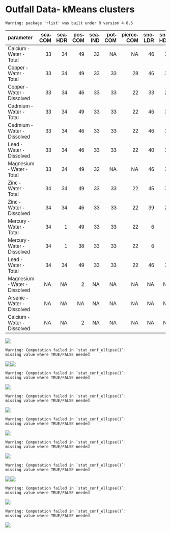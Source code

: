 Outfall Data- kMeans clusters
================

    Warning: package 'rlist' was built under R version 4.0.5

<table class=" lightable-classic" style="font-family: &quot;Arial Narrow&quot;, &quot;Source Sans Pro&quot;, sans-serif; width: auto !important; margin-left: auto; margin-right: auto;">
<thead>
<tr>
<th style="text-align:left;">
parameter
</th>
<th style="text-align:right;">
sea-COM
</th>
<th style="text-align:right;">
sea-HDR
</th>
<th style="text-align:right;">
pos-COM
</th>
<th style="text-align:right;">
sea-IND
</th>
<th style="text-align:right;">
pot-COM
</th>
<th style="text-align:right;">
pierce-COM
</th>
<th style="text-align:right;">
sno-LDR
</th>
<th style="text-align:right;">
sno-HDR
</th>
<th style="text-align:right;">
king-HDR
</th>
<th style="text-align:right;">
tac-HDR
</th>
<th style="text-align:right;">
king-COM
</th>
<th style="text-align:right;">
tac-COM
</th>
<th style="text-align:right;">
tac-IND
</th>
<th style="text-align:right;">
sno-COM
</th>
<th style="text-align:right;">
pierce-LDR
</th>
<th style="text-align:right;">
pierce-HDR
</th>
<th style="text-align:right;">
king-LDR
</th>
</tr>
</thead>
<tbody>
<tr>
<td style="text-align:left;">
Calcium - Water - Total
</td>
<td style="text-align:right;">
33
</td>
<td style="text-align:right;">
34
</td>
<td style="text-align:right;">
49
</td>
<td style="text-align:right;">
32
</td>
<td style="text-align:right;">
NA
</td>
<td style="text-align:right;">
NA
</td>
<td style="text-align:right;">
46
</td>
<td style="text-align:right;">
38
</td>
<td style="text-align:right;">
21
</td>
<td style="text-align:right;">
NA
</td>
<td style="text-align:right;">
31
</td>
<td style="text-align:right;">
NA
</td>
<td style="text-align:right;">
NA
</td>
<td style="text-align:right;">
39
</td>
<td style="text-align:right;">
NA
</td>
<td style="text-align:right;">
NA
</td>
<td style="text-align:right;">
30
</td>
</tr>
<tr>
<td style="text-align:left;">
Copper - Water - Total
</td>
<td style="text-align:right;">
33
</td>
<td style="text-align:right;">
34
</td>
<td style="text-align:right;">
49
</td>
<td style="text-align:right;">
33
</td>
<td style="text-align:right;">
33
</td>
<td style="text-align:right;">
28
</td>
<td style="text-align:right;">
46
</td>
<td style="text-align:right;">
38
</td>
<td style="text-align:right;">
21
</td>
<td style="text-align:right;">
51
</td>
<td style="text-align:right;">
31
</td>
<td style="text-align:right;">
42
</td>
<td style="text-align:right;">
33
</td>
<td style="text-align:right;">
39
</td>
<td style="text-align:right;">
23
</td>
<td style="text-align:right;">
15
</td>
<td style="text-align:right;">
30
</td>
</tr>
<tr>
<td style="text-align:left;">
Copper - Water - Dissolved
</td>
<td style="text-align:right;">
33
</td>
<td style="text-align:right;">
34
</td>
<td style="text-align:right;">
46
</td>
<td style="text-align:right;">
33
</td>
<td style="text-align:right;">
33
</td>
<td style="text-align:right;">
22
</td>
<td style="text-align:right;">
33
</td>
<td style="text-align:right;">
27
</td>
<td style="text-align:right;">
21
</td>
<td style="text-align:right;">
47
</td>
<td style="text-align:right;">
31
</td>
<td style="text-align:right;">
42
</td>
<td style="text-align:right;">
32
</td>
<td style="text-align:right;">
33
</td>
<td style="text-align:right;">
15
</td>
<td style="text-align:right;">
8
</td>
<td style="text-align:right;">
30
</td>
</tr>
<tr>
<td style="text-align:left;">
Cadmium - Water - Total
</td>
<td style="text-align:right;">
33
</td>
<td style="text-align:right;">
34
</td>
<td style="text-align:right;">
49
</td>
<td style="text-align:right;">
33
</td>
<td style="text-align:right;">
33
</td>
<td style="text-align:right;">
22
</td>
<td style="text-align:right;">
46
</td>
<td style="text-align:right;">
38
</td>
<td style="text-align:right;">
20
</td>
<td style="text-align:right;">
52
</td>
<td style="text-align:right;">
30
</td>
<td style="text-align:right;">
42
</td>
<td style="text-align:right;">
33
</td>
<td style="text-align:right;">
39
</td>
<td style="text-align:right;">
15
</td>
<td style="text-align:right;">
8
</td>
<td style="text-align:right;">
30
</td>
</tr>
<tr>
<td style="text-align:left;">
Cadmium - Water - Dissolved
</td>
<td style="text-align:right;">
33
</td>
<td style="text-align:right;">
34
</td>
<td style="text-align:right;">
46
</td>
<td style="text-align:right;">
33
</td>
<td style="text-align:right;">
33
</td>
<td style="text-align:right;">
22
</td>
<td style="text-align:right;">
46
</td>
<td style="text-align:right;">
37
</td>
<td style="text-align:right;">
20
</td>
<td style="text-align:right;">
52
</td>
<td style="text-align:right;">
30
</td>
<td style="text-align:right;">
42
</td>
<td style="text-align:right;">
33
</td>
<td style="text-align:right;">
39
</td>
<td style="text-align:right;">
15
</td>
<td style="text-align:right;">
8
</td>
<td style="text-align:right;">
30
</td>
</tr>
<tr>
<td style="text-align:left;">
Lead - Water - Dissolved
</td>
<td style="text-align:right;">
33
</td>
<td style="text-align:right;">
34
</td>
<td style="text-align:right;">
46
</td>
<td style="text-align:right;">
33
</td>
<td style="text-align:right;">
33
</td>
<td style="text-align:right;">
22
</td>
<td style="text-align:right;">
40
</td>
<td style="text-align:right;">
36
</td>
<td style="text-align:right;">
21
</td>
<td style="text-align:right;">
52
</td>
<td style="text-align:right;">
31
</td>
<td style="text-align:right;">
42
</td>
<td style="text-align:right;">
33
</td>
<td style="text-align:right;">
37
</td>
<td style="text-align:right;">
15
</td>
<td style="text-align:right;">
8
</td>
<td style="text-align:right;">
30
</td>
</tr>
<tr>
<td style="text-align:left;">
Magnesium - Water - Total
</td>
<td style="text-align:right;">
33
</td>
<td style="text-align:right;">
34
</td>
<td style="text-align:right;">
49
</td>
<td style="text-align:right;">
32
</td>
<td style="text-align:right;">
NA
</td>
<td style="text-align:right;">
NA
</td>
<td style="text-align:right;">
46
</td>
<td style="text-align:right;">
38
</td>
<td style="text-align:right;">
21
</td>
<td style="text-align:right;">
NA
</td>
<td style="text-align:right;">
31
</td>
<td style="text-align:right;">
NA
</td>
<td style="text-align:right;">
NA
</td>
<td style="text-align:right;">
39
</td>
<td style="text-align:right;">
NA
</td>
<td style="text-align:right;">
NA
</td>
<td style="text-align:right;">
30
</td>
</tr>
<tr>
<td style="text-align:left;">
Zinc - Water - Total
</td>
<td style="text-align:right;">
34
</td>
<td style="text-align:right;">
34
</td>
<td style="text-align:right;">
49
</td>
<td style="text-align:right;">
33
</td>
<td style="text-align:right;">
33
</td>
<td style="text-align:right;">
22
</td>
<td style="text-align:right;">
45
</td>
<td style="text-align:right;">
36
</td>
<td style="text-align:right;">
21
</td>
<td style="text-align:right;">
52
</td>
<td style="text-align:right;">
31
</td>
<td style="text-align:right;">
42
</td>
<td style="text-align:right;">
32
</td>
<td style="text-align:right;">
37
</td>
<td style="text-align:right;">
15
</td>
<td style="text-align:right;">
8
</td>
<td style="text-align:right;">
30
</td>
</tr>
<tr>
<td style="text-align:left;">
Zinc - Water - Dissolved
</td>
<td style="text-align:right;">
34
</td>
<td style="text-align:right;">
34
</td>
<td style="text-align:right;">
46
</td>
<td style="text-align:right;">
33
</td>
<td style="text-align:right;">
33
</td>
<td style="text-align:right;">
22
</td>
<td style="text-align:right;">
39
</td>
<td style="text-align:right;">
29
</td>
<td style="text-align:right;">
21
</td>
<td style="text-align:right;">
52
</td>
<td style="text-align:right;">
31
</td>
<td style="text-align:right;">
42
</td>
<td style="text-align:right;">
32
</td>
<td style="text-align:right;">
37
</td>
<td style="text-align:right;">
15
</td>
<td style="text-align:right;">
8
</td>
<td style="text-align:right;">
30
</td>
</tr>
<tr>
<td style="text-align:left;">
Mercury - Water - Total
</td>
<td style="text-align:right;">
34
</td>
<td style="text-align:right;">
1
</td>
<td style="text-align:right;">
49
</td>
<td style="text-align:right;">
33
</td>
<td style="text-align:right;">
33
</td>
<td style="text-align:right;">
22
</td>
<td style="text-align:right;">
6
</td>
<td style="text-align:right;">
5
</td>
<td style="text-align:right;">
8
</td>
<td style="text-align:right;">
52
</td>
<td style="text-align:right;">
30
</td>
<td style="text-align:right;">
42
</td>
<td style="text-align:right;">
33
</td>
<td style="text-align:right;">
37
</td>
<td style="text-align:right;">
15
</td>
<td style="text-align:right;">
8
</td>
<td style="text-align:right;">
13
</td>
</tr>
<tr>
<td style="text-align:left;">
Mercury - Water - Dissolved
</td>
<td style="text-align:right;">
34
</td>
<td style="text-align:right;">
1
</td>
<td style="text-align:right;">
38
</td>
<td style="text-align:right;">
33
</td>
<td style="text-align:right;">
33
</td>
<td style="text-align:right;">
22
</td>
<td style="text-align:right;">
6
</td>
<td style="text-align:right;">
5
</td>
<td style="text-align:right;">
8
</td>
<td style="text-align:right;">
52
</td>
<td style="text-align:right;">
30
</td>
<td style="text-align:right;">
42
</td>
<td style="text-align:right;">
33
</td>
<td style="text-align:right;">
37
</td>
<td style="text-align:right;">
15
</td>
<td style="text-align:right;">
8
</td>
<td style="text-align:right;">
13
</td>
</tr>
<tr>
<td style="text-align:left;">
Lead - Water - Total
</td>
<td style="text-align:right;">
34
</td>
<td style="text-align:right;">
34
</td>
<td style="text-align:right;">
49
</td>
<td style="text-align:right;">
33
</td>
<td style="text-align:right;">
33
</td>
<td style="text-align:right;">
22
</td>
<td style="text-align:right;">
46
</td>
<td style="text-align:right;">
37
</td>
<td style="text-align:right;">
21
</td>
<td style="text-align:right;">
51
</td>
<td style="text-align:right;">
31
</td>
<td style="text-align:right;">
42
</td>
<td style="text-align:right;">
33
</td>
<td style="text-align:right;">
39
</td>
<td style="text-align:right;">
15
</td>
<td style="text-align:right;">
8
</td>
<td style="text-align:right;">
30
</td>
</tr>
<tr>
<td style="text-align:left;">
Magnesium - Water - Dissolved
</td>
<td style="text-align:right;">
NA
</td>
<td style="text-align:right;">
NA
</td>
<td style="text-align:right;">
2
</td>
<td style="text-align:right;">
NA
</td>
<td style="text-align:right;">
NA
</td>
<td style="text-align:right;">
NA
</td>
<td style="text-align:right;">
NA
</td>
<td style="text-align:right;">
NA
</td>
<td style="text-align:right;">
NA
</td>
<td style="text-align:right;">
NA
</td>
<td style="text-align:right;">
NA
</td>
<td style="text-align:right;">
NA
</td>
<td style="text-align:right;">
NA
</td>
<td style="text-align:right;">
NA
</td>
<td style="text-align:right;">
NA
</td>
<td style="text-align:right;">
NA
</td>
<td style="text-align:right;">
NA
</td>
</tr>
<tr>
<td style="text-align:left;">
Arsenic - Water - Dissolved
</td>
<td style="text-align:right;">
NA
</td>
<td style="text-align:right;">
NA
</td>
<td style="text-align:right;">
NA
</td>
<td style="text-align:right;">
NA
</td>
<td style="text-align:right;">
NA
</td>
<td style="text-align:right;">
NA
</td>
<td style="text-align:right;">
NA
</td>
<td style="text-align:right;">
NA
</td>
<td style="text-align:right;">
NA
</td>
<td style="text-align:right;">
NA
</td>
<td style="text-align:right;">
1
</td>
<td style="text-align:right;">
NA
</td>
<td style="text-align:right;">
NA
</td>
<td style="text-align:right;">
NA
</td>
<td style="text-align:right;">
NA
</td>
<td style="text-align:right;">
NA
</td>
<td style="text-align:right;">
15
</td>
</tr>
<tr>
<td style="text-align:left;">
Calcium - Water - Dissolved
</td>
<td style="text-align:right;">
NA
</td>
<td style="text-align:right;">
NA
</td>
<td style="text-align:right;">
2
</td>
<td style="text-align:right;">
NA
</td>
<td style="text-align:right;">
NA
</td>
<td style="text-align:right;">
NA
</td>
<td style="text-align:right;">
NA
</td>
<td style="text-align:right;">
NA
</td>
<td style="text-align:right;">
NA
</td>
<td style="text-align:right;">
NA
</td>
<td style="text-align:right;">
NA
</td>
<td style="text-align:right;">
NA
</td>
<td style="text-align:right;">
NA
</td>
<td style="text-align:right;">
NA
</td>
<td style="text-align:right;">
NA
</td>
<td style="text-align:right;">
NA
</td>
<td style="text-align:right;">
NA
</td>
</tr>
</tbody>
</table>

![](clustering_test2_files/figure-gfm/unnamed-chunk-5-1.png)<!-- -->

    Warning: Computation failed in `stat_conf_ellipse()`:
    missing value where TRUE/FALSE needed

![](clustering_test2_files/figure-gfm/unnamed-chunk-5-2.png)<!-- -->![](clustering_test2_files/figure-gfm/unnamed-chunk-5-3.png)<!-- -->

    Warning: Computation failed in `stat_conf_ellipse()`:
    missing value where TRUE/FALSE needed

![](clustering_test2_files/figure-gfm/unnamed-chunk-5-4.png)<!-- -->

    Warning: Computation failed in `stat_conf_ellipse()`:
    missing value where TRUE/FALSE needed

![](clustering_test2_files/figure-gfm/unnamed-chunk-5-5.png)<!-- -->

    Warning: Computation failed in `stat_conf_ellipse()`:
    missing value where TRUE/FALSE needed

![](clustering_test2_files/figure-gfm/unnamed-chunk-5-6.png)<!-- -->

    Warning: Computation failed in `stat_conf_ellipse()`:
    missing value where TRUE/FALSE needed

![](clustering_test2_files/figure-gfm/unnamed-chunk-5-7.png)<!-- -->

    Warning: Computation failed in `stat_conf_ellipse()`:
    missing value where TRUE/FALSE needed

![](clustering_test2_files/figure-gfm/unnamed-chunk-5-8.png)<!-- -->![](clustering_test2_files/figure-gfm/unnamed-chunk-5-9.png)<!-- -->

    Warning: Computation failed in `stat_conf_ellipse()`:
    missing value where TRUE/FALSE needed

![](clustering_test2_files/figure-gfm/unnamed-chunk-5-10.png)<!-- -->

    Warning: Computation failed in `stat_conf_ellipse()`:
    missing value where TRUE/FALSE needed

![](clustering_test2_files/figure-gfm/unnamed-chunk-5-11.png)<!-- -->
